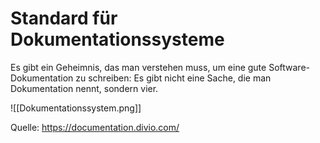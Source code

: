 # Standard für Dokumentationssysteme

Es gibt ein Geheimnis, das man verstehen muss, um eine gute Software-Dokumentation zu schreiben: Es gibt nicht eine Sache, die man Dokumentation nennt, sondern vier.

![[Dokumentationssystem.png]]

Quelle: <https://documentation.divio.com/>